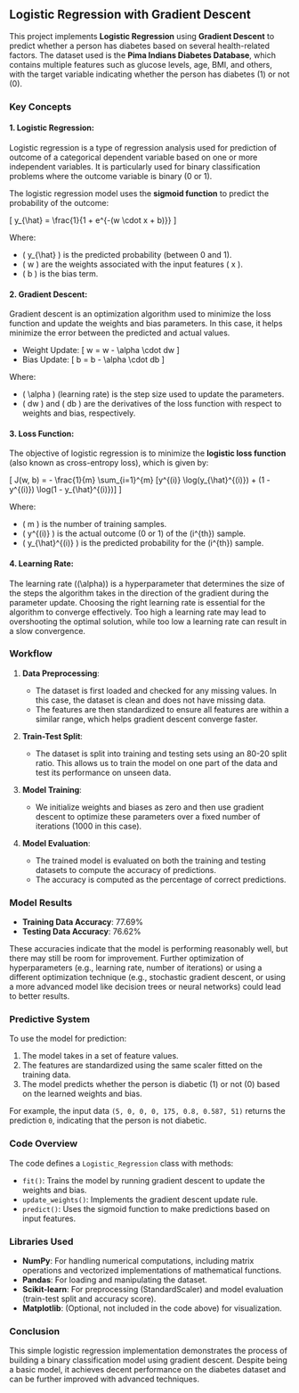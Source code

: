 ## Logistic Regression with Gradient Descent

This project implements **Logistic Regression** using **Gradient Descent** to predict whether a person has diabetes based on several health-related factors. The dataset used is the **Pima Indians Diabetes Database**, which contains multiple features such as glucose levels, age, BMI, and others, with the target variable indicating whether the person has diabetes (1) or not (0).

### Key Concepts

#### 1. **Logistic Regression**:
Logistic regression is a type of regression analysis used for prediction of outcome of a categorical dependent variable based on one or more independent variables. It is particularly used for binary classification problems where the outcome variable is binary (0 or 1).

The logistic regression model uses the **sigmoid function** to predict the probability of the outcome:

\[
y_{\hat} = \frac{1}{1 + e^{-(w \cdot x + b)}}
\]

Where:
- \( y_{\hat} \) is the predicted probability (between 0 and 1).
- \( w \) are the weights associated with the input features \( x \).
- \( b \) is the bias term.

#### 2. **Gradient Descent**:
Gradient descent is an optimization algorithm used to minimize the loss function and update the weights and bias parameters. In this case, it helps minimize the error between the predicted and actual values.

- Weight Update: 
\[
w = w - \alpha \cdot dw
\]
- Bias Update: 
\[
b = b - \alpha \cdot db
\]

Where:
- \( \alpha \) (learning rate) is the step size used to update the parameters.
- \( dw \) and \( db \) are the derivatives of the loss function with respect to weights and bias, respectively.

#### 3. **Loss Function**:
The objective of logistic regression is to minimize the **logistic loss function** (also known as cross-entropy loss), which is given by:

\[
J(w, b) = - \frac{1}{m} \sum_{i=1}^{m} [y^{(i)} \log(y_{\hat}^{(i)}) + (1 - y^{(i)}) \log(1 - y_{\hat}^{(i)})]
\]

Where:
- \( m \) is the number of training samples.
- \( y^{(i)} \) is the actual outcome (0 or 1) of the \(i^{th}\) sample.
- \( y_{\hat}^{(i)} \) is the predicted probability for the \(i^{th}\) sample.

#### 4. **Learning Rate**:
The learning rate (\(\alpha\)) is a hyperparameter that determines the size of the steps the algorithm takes in the direction of the gradient during the parameter update. Choosing the right learning rate is essential for the algorithm to converge effectively. Too high a learning rate may lead to overshooting the optimal solution, while too low a learning rate can result in a slow convergence.

### Workflow

1. **Data Preprocessing**:
   - The dataset is first loaded and checked for any missing values. In this case, the dataset is clean and does not have missing data.
   - The features are then standardized to ensure all features are within a similar range, which helps gradient descent converge faster.

2. **Train-Test Split**:
   - The dataset is split into training and testing sets using an 80-20 split ratio. This allows us to train the model on one part of the data and test its performance on unseen data.

3. **Model Training**:
   - We initialize weights and biases as zero and then use gradient descent to optimize these parameters over a fixed number of iterations (1000 in this case).

4. **Model Evaluation**:
   - The trained model is evaluated on both the training and testing datasets to compute the accuracy of predictions.
   - The accuracy is computed as the percentage of correct predictions.

### Model Results

- **Training Data Accuracy**: 77.69%
- **Testing Data Accuracy**: 76.62%

These accuracies indicate that the model is performing reasonably well, but there may still be room for improvement. Further optimization of hyperparameters (e.g., learning rate, number of iterations) or using a different optimization technique (e.g., stochastic gradient descent, or using a more advanced model like decision trees or neural networks) could lead to better results.

### Predictive System

To use the model for prediction:
1. The model takes in a set of feature values.
2. The features are standardized using the same scaler fitted on the training data.
3. The model predicts whether the person is diabetic (1) or not (0) based on the learned weights and bias.

For example, the input data `(5, 0, 0, 0, 175, 0.8, 0.587, 51)` returns the prediction `0`, indicating that the person is not diabetic.

### Code Overview

The code defines a `Logistic_Regression` class with methods:
- `fit()`: Trains the model by running gradient descent to update the weights and bias.
- `update_weights()`: Implements the gradient descent update rule.
- `predict()`: Uses the sigmoid function to make predictions based on input features.

### Libraries Used

- **NumPy**: For handling numerical computations, including matrix operations and vectorized implementations of mathematical functions.
- **Pandas**: For loading and manipulating the dataset.
- **Scikit-learn**: For preprocessing (StandardScaler) and model evaluation (train-test split and accuracy score).
- **Matplotlib**: (Optional, not included in the code above) for visualization.

### Conclusion

This simple logistic regression implementation demonstrates the process of building a binary classification model using gradient descent. Despite being a basic model, it achieves decent performance on the diabetes dataset and can be further improved with advanced techniques.
